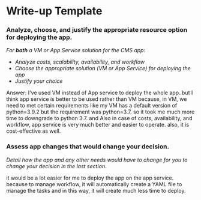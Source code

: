 # Write-up Template

### Analyze, choose, and justify the appropriate resource option for deploying the app.

*For **both** a VM or App Service solution for the CMS app:*
- *Analyze costs, scalability, availability, and workflow*
- *Choose the appropriate solution (VM or App Service) for deploying the app*
- *Justify your choice*


Answer: I've used VM instead of App service to deploy the whole app..but I think app service is better to be used rather than VM because, in VM, we need to met certain requirements like my VM has a default version of python=3.9.2 but the requirement was python=3.7. so it took me much more time to downgrade to python 3.7. and Also in case of costs, availability, and workflow, app service is very much better and easier to operate. also, it is cost-effective as well. 



### Assess app changes that would change your decision.

*Detail how the app and any other needs would have to change for you to change your decision in the last section.* 

it would be a lot easier for me to deploy the app on the app service. because to manage workflow, it will automatically create a YAML file to manage the tasks and in this way, it will create much less time to deploy.
